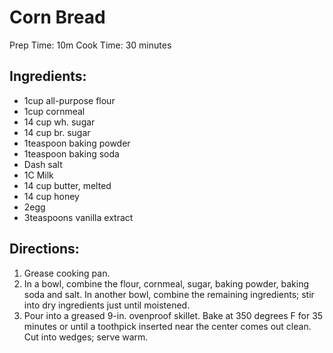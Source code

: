 # Corn Bread
Prep Time: 10m
Cook Time: 30 minutes

## Ingredients:
- 1cup all-purpose flour
- 1cup cornmeal
- 14 cup wh. sugar
- 14 cup br. sugar
- 1teaspoon baking powder
- 1teaspoon baking soda
- Dash salt
- 1C Milk
- 14 cup butter, melted
- 14 cup honey
- 2egg
- 3teaspoons vanilla extract

## Directions:
1. Grease cooking pan.
2. In a bowl, combine the flour, cornmeal, sugar, baking powder, baking soda and salt. In another bowl, combine the remaining ingredients; stir into dry ingredients just until moistened.
3. Pour into a greased 9-in. ovenproof skillet. Bake at 350 degrees F for 35 minutes or until a toothpick inserted near the center comes out clean. Cut into wedges; serve warm.
